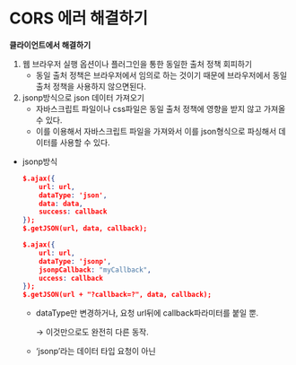 # CORS 에러 해결하기

**클라이언트에서 해결하기**

1. 웹 브라우저 실행 옵션이나 플러그인을 통한 동일한 출처 정책 회피하기
    - 동일 출처 정책은 브라우저에서 임의로 하는 것이기 때문에 브라우저에서 동일 출처 정책을 사용하지 않으면된다.
2. jsonp방식으로  json 데이터 가져오기
    - 자바스크립트 파일이나 css파일은 동일 출처 정책에 영향을 받지 않고 가져올 수 있다.
    - 이를 이용해서 자바스크립트 파일을 가져와서 이를 json형식으로 파싱해서 데이터를 사용할 수 있다.
- jsonp방식
    
    ```json
    $.ajax({
    	url: url,
    	dataType: 'json',
    	data: data,
    	success: callback
    });
    $.getJSON(url, data, callback);
    ```
    
    ```json
    $.ajax({
    	url: url,
    	dataType: 'jsonp',
    	jsonpCallback: "myCallback",
    	uccess: callback
    });
    $.getJSON(url + "?callback=?", data, callback);
    ```
    
    - dataType만 변경하거나, 요청 url뒤에 callback파라미터를 붙일 뿐.
        
        → 이것만으로도 완전히 다른 동작.
        
    - ‘jsonp’라는 데이터 타입 요청이 아닌 <script> 호출 방식
        - HTML의 script요소로부터 요청되는 호출에는 보안상 정책이 적용되니 않는다는 점을 이용한 우회 방법.
    - jsonp callback은 서버에서 지원해줘야한다.
        - 응답 데이터는 Text형이고 callback 함수명으로 감싸진다.
        
        ```json
        "myCallback({'name':'test','age':28})"
        
        $.ajax({
        	url: url,
        	dataType: 'jsonp',
        	jsonpCallback: "myCallback",
        	success: callback
        });
        $.getJSON(url + "?callback=?", data, callback);
        ```
        
    

**서버에서 해결하기**

- 스프링 CORS
    - @CrossOrigin 어노테이션 사용.
        - @CrossOrigin은 모든 출처, 모든 헤더, @RequestMapping 주석에 지정된 Http 메소드에 최대 30분을 허용. 이 어노테이션을 속성 값에 넣어 기본값을 대체할 수 있다.
        
        ```java
        @CrossOrigin(origin="*", allowedHeaders = "*")
        @Controller
        public class MainController {
        	@GetMapping(path = "/")
        	public String main(Model model) {
        		return "main";
        	}
        }
        ```
        
        - origins
            - 허용된 출처, 이 값은 pre-flight 응답과 실제 응답 모두에 access-control-allow-origin헤더에 배치된다.
        - allowedHeaders
            - 실제 요청 중에 사용할 수 있는 요청 헤더 목록이다. pre-flight의 응답 헤더인 access-control-allow-header에 값이 사용된다.
        - allowCredential
            - 브라우저가 요청과 관련된 쿠키를 포함해야 되는지 여부를 결정한다.
            - 이 값이 true이면, pre-flight 응답에는 값이 true로 설정된 access-control-allow-credentials 헤더가 포함된다.
    - CorsFilter사용하기.
        - 서블릿 필터 인터페이스를 이용하여 개발되었다. 웹 서버의 모든 리소스의 요청을 가로채서 Cross domain request인지 체크하여 실제 요청 페이지에 전달하기전에 적절한 CORS 정책과 해더들을 적용한다.
            
            ```java
            @Component
            public class SimpleCorsFilter implements Filter {
            
                @Override
                public void doFilter(ServletRequest req, ServletResponse res, FilterChain chain) throws IOException, ServletException {
                    HttpServletRequest request = (HttpServletRequest) req;
                    HttpServletResponse response = (HttpServletResponse) res;
                    response.setHeader("Access-Control-Allow-Origin", request.getHeader("Origin"));
                    response.setHeader("Access-Control-Allow-Credentials", "true");
                    response.setHeader("Access-Control-Allow-Methods", "POST, GET, OPTIONS, DELETE, PUT, PATCH");
                    response.setHeader("Access-Control-Max-Age", "3600");
                    response.setHeader("Access-Control-Allow-Headers", "Content-Type, Accept, X-Requested-With, remember-me");
                    chain.doFilter(req, res);
                }
            
                @Override
                public void init(FilterConfig filterConfig) {
                }
            
                @Override
                public void destroy() {
                }
            }
            ```
            
            - Access-Control-Allow-Origin
                - 도메인 간 요청을 할 수 있는 권한이 부여된 도메인을 지정한다.
            - Access-Control-Allow-Credentials
                - 도메인 간 요청에 credential 권한이 있는지 없는지 지정한다.
            - Access-Control-Expose-Headers
                - 노출하기에 안전한 헤더를 나타낸다.
            - Access-Control-Max-Age
                - pre-flighted 요청이 얼마만큼의 시간동안 캐시되는지
            - Access-Control-Allow-Methods
                - 리소스에 접근할 때 메소드가 허용되는지
            - Access-Control-Allow-Headers
                - 어떤 헤더 필드 네임이 실제 요청에서 사용할 수 있는지 가리킨다.
